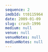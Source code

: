 ```yaml
---
sequence: 2
imdbId: tt0115964
date: 2009-01-09
slug: crash-1996
medium: null
venue: null
venueNotes: null
mediumNotes: null
---
```


